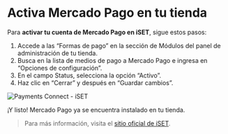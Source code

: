 # Activa Mercado Pago en tu tienda

Para **activar tu cuenta de Mercado Pago en iSET**, sigue estos pasos:

1. Accede a las “Formas de pago” en la sección de Módulos del panel de administración de tu tienda. 
1. Busca en la lista de medios de pago a Mercado Pago e ingresa en “Opciones de configuración”.
1. En el campo Status, selecciona la opción “Activo”.
1. Haz clic en “Cerrar” y después en “Guardar cambios”.

![Payments Connect - iSET](/images/iset/iset_active_modulo_1.gif)

¡Y listo! Mercado Pago ya se encuentra instalado en tu tienda.

> Para más información, visita el [sitio oficial de iSET](https://www.iset.com.br/).